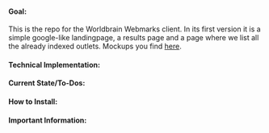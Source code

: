 #### Goal:

This is the repo for the Worldbrain Webmarks client. In its first version it is a simple google-like landingpage, a results page and a page where we list all the already indexed outlets. 
Mockups you find [here](https://github.com/WorldBrain/Webmarks/issues/9#issuecomment-231402452).

#### Technical Implementation:

#### Current State/To-Dos:

#### How to Install:

#### Important Information:

